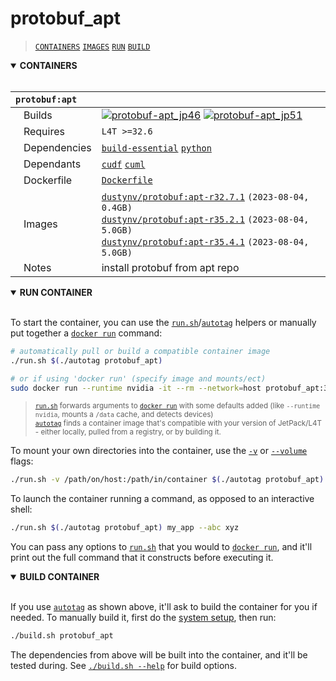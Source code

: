 # protobuf_apt

> [`CONTAINERS`](#user-content-containers) [`IMAGES`](#user-content-images) [`RUN`](#user-content-run) [`BUILD`](#user-content-build)

<details open>
<summary><b><a id="containers">CONTAINERS</a></b></summary>
<br>

| **`protobuf:apt`** | |
| :-- | :-- |
| &nbsp;&nbsp;&nbsp;Builds | [![`protobuf-apt_jp46`](https://img.shields.io/github/actions/workflow/status/dusty-nv/jetson-containers/protobuf-apt_jp46.yml?label=protobuf-apt:jp46)](https://github.com/dusty-nv/jetson-containers/actions/workflows/protobuf-apt_jp46.yml) [![`protobuf-apt_jp51`](https://img.shields.io/github/actions/workflow/status/dusty-nv/jetson-containers/protobuf-apt_jp51.yml?label=protobuf-apt:jp51)](https://github.com/dusty-nv/jetson-containers/actions/workflows/protobuf-apt_jp51.yml) |
| &nbsp;&nbsp;&nbsp;Requires | `L4T >=32.6` |
| &nbsp;&nbsp;&nbsp;Dependencies | [`build-essential`](/packages/build-essential) [`python`](/packages/python) |
| &nbsp;&nbsp;&nbsp;Dependants | [`cudf`](/packages/rapids/cudf) [`cuml`](/packages/rapids/cuml) |
| &nbsp;&nbsp;&nbsp;Dockerfile | [`Dockerfile`](Dockerfile) |
| &nbsp;&nbsp;&nbsp;Images | [`dustynv/protobuf:apt-r32.7.1`](https://hub.docker.com/r/dustynv/protobuf/tags) `(2023-08-04, 0.4GB)`<br>[`dustynv/protobuf:apt-r35.2.1`](https://hub.docker.com/r/dustynv/protobuf/tags) `(2023-08-04, 5.0GB)`<br>[`dustynv/protobuf:apt-r35.4.1`](https://hub.docker.com/r/dustynv/protobuf/tags) `(2023-08-04, 5.0GB)` |
| &nbsp;&nbsp;&nbsp;Notes | install protobuf from apt repo |

</details>

<details open>
<summary><b><a id="run">RUN CONTAINER</a></b></summary>
<br>

To start the container, you can use the [`run.sh`](/docs/run.md)/[`autotag`](/docs/run.md#autotag) helpers or manually put together a [`docker run`](https://docs.docker.com/engine/reference/commandline/run/) command:
```bash
# automatically pull or build a compatible container image
./run.sh $(./autotag protobuf_apt)

# or if using 'docker run' (specify image and mounts/ect)
sudo docker run --runtime nvidia -it --rm --network=host protobuf_apt:35.4.1

```
> <sup>[`run.sh`](/docs/run.md) forwards arguments to [`docker run`](https://docs.docker.com/engine/reference/commandline/run/) with some defaults added (like `--runtime nvidia`, mounts a `/data` cache, and detects devices)</sup><br>
> <sup>[`autotag`](/docs/run.md#autotag) finds a container image that's compatible with your version of JetPack/L4T - either locally, pulled from a registry, or by building it.</sup>

To mount your own directories into the container, use the [`-v`](https://docs.docker.com/engine/reference/commandline/run/#volume) or [`--volume`](https://docs.docker.com/engine/reference/commandline/run/#volume) flags:
```bash
./run.sh -v /path/on/host:/path/in/container $(./autotag protobuf_apt)
```
To launch the container running a command, as opposed to an interactive shell:
```bash
./run.sh $(./autotag protobuf_apt) my_app --abc xyz
```
You can pass any options to [`run.sh`](/docs/run.md) that you would to [`docker run`](https://docs.docker.com/engine/reference/commandline/run/), and it'll print out the full command that it constructs before executing it.
</details>
<details open>
<summary><b><a id="build">BUILD CONTAINER</b></summary>
<br>

If you use [`autotag`](/docs/run.md#autotag) as shown above, it'll ask to build the container for you if needed.  To manually build it, first do the [system setup](/docs/setup.md), then run:
```bash
./build.sh protobuf_apt
```
The dependencies from above will be built into the container, and it'll be tested during.  See [`./build.sh --help`](/jetson_containers/build.py) for build options.
</details>
